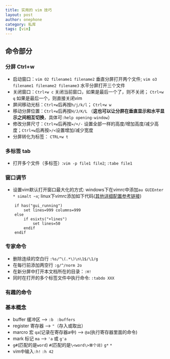 ```yaml
--- 
title: 实用的 vim 技巧
layout: post
author: onephone
category: 私库
tags: [vim]
---
```


## 命令部分

### 分屏 Ctrl+w
- 启动窗口：`vim O2 filename1 filename2` 垂直分屏打开两个文件; `vim o3 filename1 filename2 filename3` 水平分屏打开三个文件
- 关闭窗口：`Ctrl+w c` 关闭当前窗口，如果是最后一个了，则不关闭；  `Ctrl+w q` 如果是最后一个，则直接关闭vim
- 屏间移动光标：`Ctrl+w`后再按`h/j/k/l`； `Ctrl+w w`
- 移动分屏位置：`Ctrl+w`后再按`H/J/K/L` （**这也可以让分屏在垂直显示和水平显示之间相互切换**，具体可`:help opening-window`）
- 修改分屏尺寸：`Ctrl+w`后再按`=/+/-` 设置全部一样的高度/增加高度/减少高度；`Ctrl+w`后再按`>/<`设置增加/减少宽度
- 分屏转化为标签： `CTRL+w t`

### 多标签 tab
- 打开多个文件（多标签）:`vim -p file1 file2`; `:tabe file1`

### 窗口调节

- 设置vim默认打开窗口最大化的方式: windows下在*vimrc*中添加`au GUIEnter * simalt ~x`; linux下*vimrc*添加如下代码([其他详细配置参考链接](http://vim.wikia.com/wiki/Maximize_or_set_initial_window_size))

```vim
    if has("gui_running")
        set lines=999 columns=999
    else
        if esixts("+lines")
            set lines=50
        endif
    endif
```

### 专家命令
- 删除连续的空白行 `:%s/^\(.*\)\n\1$/\1/g`
- 在每行前添加两空行 `:g/^/norm 2o`
- 在新分屏中打开本文档所在的目录：`:H!`
- 同时在打开的多个标签文件中执行命令: `:tabdo XXX`

### 有趣的命令

### 基本概念
- buffer 缓冲区 --> `:b ` `:buffers`
- register 寄存器 --> `"`（存入或取出）
- marcro 宏 `qa`(记录在寄存器a中) --> `@a`(执行寄存器里面的命令)
- mark 标记 `ma` --> `'a` 或 `g'a`
- `g#`(匹配的是`word`) `#`(匹配的是`\<word\>单个词)` `g*` `*`
- vim中输入`:h!` `:h 42`
